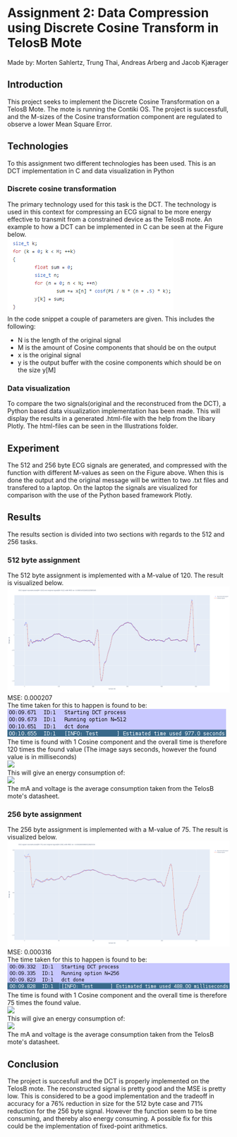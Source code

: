 # Assignment 2: Data Compression using Discrete Cosine Transform in TelosB Mote
Made by: Morten Sahlertz, Trung Thai, Andreas Arberg and Jacob Kjærager

## Introduction
This project seeks to implement the Discrete Cosine Transformation on a TelosB Mote. The mote is running the Contiki OS. 
The project is successfull, and the M-sizes of the Cosine transformation component are regulated to observe a lower Mean Square Error.

## Technologies
To this assignment two different technologies has been used. This is an DCT implementation in C and data visualization in Python

### Discrete cosine transformation
The primary technology used for this task is the DCT. The technology is used in this context for compressing an ECG signal to be more energy effective to transmit from a constrained device as the TelosB mote. 
An example to how a DCT can be implemented in C can be seen at the Figure below. \
![alt text](https://github.com/Dudeslam/Wu-Tan-Lan/blob/master/Assignment2/Illustrations/DCT_code2.PNG?raw=true)\
In the code snippet a couple of parameters are given. This includes the following: 
- N is the length of the original signal
- M is the amount of Cosine components that should be on the output 
- x is the original signal
- y is the output buffer with the cosine components which should be on the size y[M]

### Data visualization
To compare the two signals(original and the reconstruced from the DCT), a Python based data visualization implementation has been made. This will display the results in a generated .html-file with the help from the libary Plotly. The html-files can be seen in the Illustrations folder.  

## Experiment
The 512 and 256 byte ECG signals are generated, and compressed with the function with different M-values as seen on the Figure above. When this is done the output and the original message will be written to two .txt files and transfered to a laptop. On the laptop the signals are visualized for comparison with the use of the Python based framework Plotly.

## Results 
The results section is divided into two sections with regards to the 512 and 256 tasks. 


### 512 byte assignment
The 512 byte assignment is implemented with a M-value of 120. The result is visualized below. 
![alt text](https://github.com/Dudeslam/Wu-Tan-Lan/blob/master/Assignment2/Illustrations/512_comp.png?raw=true)
MSE: 0.000207\
The time taken for this to happen is found to be:\
![alt text](https://github.com/Dudeslam/Wu-Tan-Lan/blob/master/Assignment2/Illustrations/512_time.png?raw=true) \
The time is found with 1 Cosine component and the overall time is therefore 120 times the found value (The image says seconds, however the found value is in milliseconds)\
<img src="https://render.githubusercontent.com/render/math?math=120*977ms=117240ms"> \
This will give an energy consumption of:\
<img src="https://render.githubusercontent.com/render/math?math=117240ms*1.8mA*3V=633mJ"> \
The mA and voltage is the average consumption taken from the TelosB mote's datasheet.

### 256 byte assignment 
The 256 byte assignment is implemented with a M-value of 75. The result is visualized below. 
![alt text](https://github.com/Dudeslam/Wu-Tan-Lan/blob/master/Assignment2/Illustrations/256_comp.png?raw=true)
MSE: 0.000316\
The time taken for this to happen is found to be:\
![alt text](https://github.com/Dudeslam/Wu-Tan-Lan/blob/master/Assignment2/Illustrations/256_time.png?raw=true) \
The time is found with 1 Cosine component and the overall time is therefore 75 times the found value.\
<img src="https://render.githubusercontent.com/render/math?math=75*488ms=36600ms"> \
This will give an energy consumption of:\
<img src="https://render.githubusercontent.com/render/math?math=36600ms*1.8mA*3V=198mJ"> \
The mA and voltage is the average consumption taken from the TelosB mote's datasheet.

## Conclusion
The project is succesfull and the DCT is properly implemented on the TelosB mote. The reconstructed signal is pretty good and the MSE is pretty low. This is considered to be a good implementation and the tradeoff in accuracy for a 76% reduction in size for the 512 byte case and 71% reduction for the 256 byte signal. However the function seem to be time consuming, and thereby also energy consuming. A possible fix for this could be the implementation of fixed-point arithmetics.
